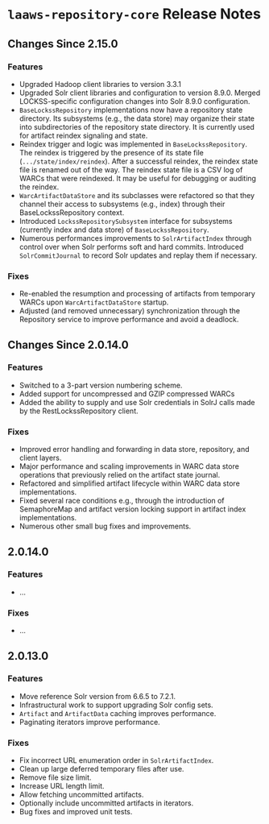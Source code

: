 # `laaws-repository-core` Release Notes

## Changes Since 2.15.0

### Features

* Upgraded Hadoop client libraries to version 3.3.1
* Upgraded Solr client libraries and configuration to version 8.9.0. Merged LOCKSS-specific 
  configuration changes into Solr 8.9.0 configuration.
* `BaseLockssRepository` implementations now have a repository state directory. Its 
    subsystems (e.g., the data store) may organize their state into subdirectories
    of the repository state directory. It is currently used for artifact reindex 
    signaling and state.
* Reindex trigger and logic was implemented in `BaseLockssRepository`. The reindex
    is triggered by the presence of its state file (`.../state/index/reindex`). After
    a successful reindex, the reindex state file is renamed out of the way. The 
    reindex state file is a CSV log of WARCs that were reindexed. It may be useful
    for debugging or auditing the reindex.
* `WarcArtifactDataStore` and its subclasses were refactored so that they channel 
    their access to subsystems (e.g., index) through their BaseLockssRepository context.
* Introduced `LockssRepositorySubsystem` interface for subsystems (currently index
    and data store) of `BaseLockssRepository`.
* Numerous performances improvements to `SolrArtifactIndex` through control over
  when Solr performs soft and hard commits. Introduced `SolrCommitJournal` to record Solr
  updates and replay them if necessary.

### Fixes

* Re-enabled the resumption and processing of artifacts from temporary WARCs upon 
  `WarcArtifactDataStore` startup.
* Adjusted (and removed unnecessary) synchronization through the Repository service to
  improve performance and avoid a deadlock.

## Changes Since 2.0.14.0

### Features

*   Switched to a 3-part version numbering scheme.
*   Added support for uncompressed and GZIP compressed WARCs
*   Added the ability to supply and use Solr credentials in SolrJ calls made by the 
    RestLockssRepository client.

### Fixes

*   Improved error handling and forwarding in data store, repository, and client layers.
*   Major performance and scaling improvements in WARC data store operations that
    previously relied on the artifact state journal.
*   Refactored and simplified artifact lifecycle within WARC data store implementations.
*   Fixed several race conditions e.g., through the introduction of SemaphoreMap
    and artifact version locking support in artifact index implementations.
*   Numerous other small bug fixes and improvements.

## 2.0.14.0

### Features

*   ...

### Fixes

*   ...

## 2.0.13.0

### Features

*   Move reference Solr version from 6.6.5 to 7.2.1.
*   Infrastructural work to support upgrading Solr config sets.
*   `Artifact` and `ArtifactData` caching improves performance.
*   Paginating iterators improve performance.

### Fixes

*   Fix incorrect URL enumeration order in `SolrArtifactIndex`.
*   Clean up large deferred temporary files after use.
*   Remove file size limit.
*   Increase URL length limit.
*   Allow fetching uncommitted artifacts.
*   Optionally include uncommitted artifacts in iterators.
*   Bug fixes and improved unit tests.
